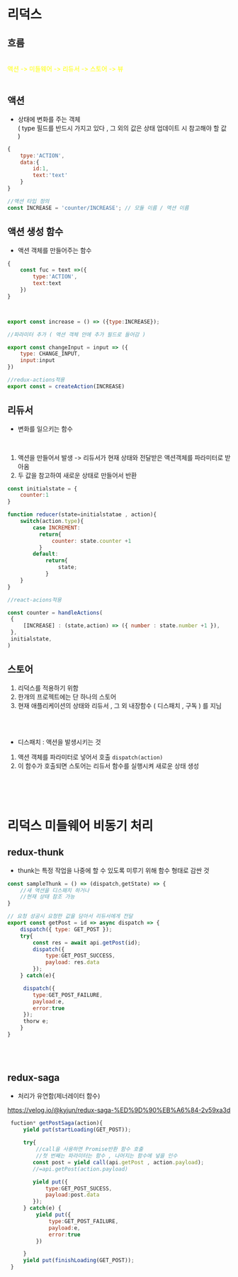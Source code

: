 # 리덕스

## **흐름**
<br>
 <span style="color:yellow">액션 -> 미들웨어 -> 리듀서 -> 스토어 -> 뷰</span>
<br>
<br>

## **액션**
- 상태에 변화를 주는 객체<br> ( type 필드를 반드시 가지고 있다 , 그 외의 값은 상태 업데이트 시 참고해야 할 값 )
```js
{
    tpye:'ACTION',
    data:{
        id:1,
        text:'text'
    }
}
```
```js
//액션 타입 정의
const INCREASE = 'counter/INCREASE'; // 모듈 이름 / 액션 이름


```
## **액션 생성 함수**

- 액션 객체를 만들어주는 함수
```js
{
    const fuc = text =>({
        type:'ACTION',
        text:text
    })
}
```

```js


export const increase = () => ({type:INCREASE});

//파라미터 추가 ( 액션 객체 안에 추가 필드로 들어감 )

export const changeInput = input => ({
    type: CHANGE_INPUT,
    input:input
})

//redux-actions적용
export const = createAction(INCREASE)

```

## **리듀서**
- 변화를 일으키는 함수
<br>

1. 액션을 만들어서 발생 -> 리듀서가 현재 상태와 전달받은 액션객체를 파라미터로 받아옴
2. 두 값을 참고하여 새로운 상태로 만들어서 반환

```js
const initialstate = {
    counter:1
}

function reducer(state=initialstatae , action){
    switch(action.type){
        case INCREMENT:
          return{
              counter: state.counter +1
          }
        default:
            return{
                state;
            }
    }
}

//react-acions적용

const counter = handleActions(
 {
     [INCREASE] : (state,action) => ({ number : state.number +1 }),
 },
 initialstate,
)
```


## **스토어**
1. 리덕스를 적용하기 위함
2. 한개의 프로젝트에는 단 하나의 스토어 
3. 현재 애플리케이션의 상태와 리듀서 , 그 외 내장함수 ( 디스패치 , 구독 ) 를 지님
<br>
<br>

- 디스패치 : 액션을 발생시키는 것
1. 액션 객체를 파라미터로 넣어서 호출  `dispatch(action)` 
2. 이 함수가 호출되면 스토어는 리듀서 함수를 실행시켜 새로운 상태 생성

<br>
<br>
<br>

# 리덕스 미들웨어 비동기 처리

## **redux-thunk**

- thunk는 특정 작업을 나중에 할 수 있도록 미루기 위해 함수 형태로 감싼 것

```js
const sampleThunk = () => (dispatch,getState) => {
    //새 액션을 디스패치 하거나
    //현재 상태 참조 가능
}
```

```js
// 요청 성공시 요청한 값을 담아서 리듀서에게 전달 
export const getPost = id => async dispatch => {
    dispatch({ type: GET_POST });
    try{
        const res = await api.getPost(id); 
        dispatch({
            type:GET_POST_SUCCESS,
            payload: res.data
        });
    } catch(e){

     dispatch({
        type:GET_POST_FAILURE,
        payload:e,
        error:true
     });
     thorw e;
    }
}

```
<br>
<br>

## **redux-saga**
- 처리가 유연함(제너레이터 함수)

https://velog.io/@kyjun/redux-saga-%ED%9D%90%EB%A6%84-2v59xa3d

```js
 fuction* getPostSaga(action){
     yield put(startLoading(GET_POST));
     
     try{
         //call을 사용하면 Promise반환 함수 호출
         //첫 번째는 파라미터는 함수 , 나머지는 함수에 넣을 인수
        const post = yield call(api.getPost , action.payload); 
        //=api.getPost(action.payload)

        yield put({
            type:GET_POST_SUCESS,
            payload:post.data
        });
     } catch(e) {
         yield put({
             type:GET_POST_FAILURE,
             payload:e,
             error:true
         })

     }
     yield put(finishLoading(GET_POST));
 }
```